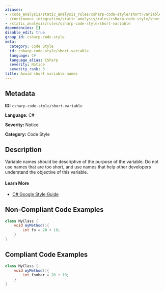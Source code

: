 ```yaml
---
aliases:
- /code_analysis/static_analysis_rules/csharp-code-style/short-variable
- /continuous_integration/static_analysis/rules/csharp-code-style/short-variable
- /static_analysis/rules/csharp-code-style/short-variable
dependencies: []
disable_edit: true
group_id: csharp-code-style
meta:
  category: Code Style
  id: csharp-code-style/short-variable
  language: C#
  language_alias: CSharp
  severity: Notice
  severity_rank: 3
title: Avoid short variable names
---
```

<!--  SOURCED FROM https://github.com/DataDog/datadog-static-analyzer-rule-docs -->


## Metadata
**ID:** `csharp-code-style/short-variable`

**Language:** C#

**Severity:** Notice

**Category:** Code Style

## Description
Variable names should be descriptive of the purpose of the variable. Do not use names that are too short, and use names that help other developers understand the objective of this variable.

#### Learn More

 - [C# Google Style Guide](https://google.github.io/styleguide/csharp-style.html)

## Non-Compliant Code Examples
```csharp
class MyClass {
    void myMethod(){
        int fo = 20 + 10;
    }
}
```

## Compliant Code Examples
```csharp
class MyClass {
    void myMethod(){
        int foobar = 20 + 10;
    }
}
```
